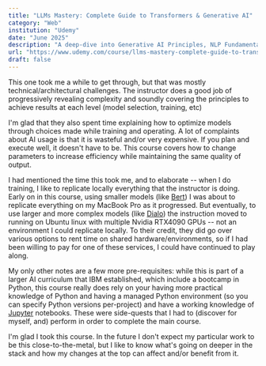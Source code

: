 ```yaml
---
title: "LLMs Mastery: Complete Guide to Transformers & Generative AI"
category: "Web"
institution: "Udemy"
date: "June 2025"
description: "A deep-dive into Generative AI Principles, NLP Fundamentals, Model Training and Fine Tuning"
url: "https://www.udemy.com/course/llms-mastery-complete-guide-to-transformers-generative-ai/"
draft: false
---
```


This one took me a while to get through, but that was mostly technical/architectural challenges. The instructor does a good job of progressively revealing complexity and soundly covering the principles to achieve results at each level (model selection, training, etc)

I'm glad that they also spent time explaining how to optimize models through choices made while training and operating. A lot of complaints about AI usage is that it is wasteful and/or very expensive. If you plan and execute well, it doesn't have to be. This course covers how to change parameters to increase efficiency while maintaining the same quality of output.

I had mentioned the time this took me, and to elaborate -- when I do training, I like to replicate locally everything that the instructor is doing. Early on in this course, using smaller models (like [Bert](https://huggingface.co/google-bert/bert-base-uncased)) I was about to replicate everything on my MacBook Pro as it progressed. But eventually, to use larger and more complex models (like [Dialo](https://huggingface.co/microsoft/DialoGPT-medium)) the instruction moved to running on Ubuntu linux with multiple Nvidia RTX4090 GPUs -- not an environment I could replicate locally. To their credit, they did go over various options to rent time on shared hardware/environments, so if I had been willing to pay for one of these services, I could have continued to play along.

My only other notes are a few more pre-requisites: while this is part of a larger AI curriculum that IBM established, which include a bootcamp in Python, this course really does rely on your having more practical knowledge of Python and having a managed Python environment (so you can specify Python versions per-project) and have a working knowledge of [Jupyter](https://jupyter.org/) notebooks. These were side-quests that I had to (discover for myself, and) perform in order to complete the main course.

I'm glad I took this course. In the future I don't expect my particular work to be this close-to-the-metal, but I like to know what's going on deeper in the stack and how my changes at the top can affect and/or benefit from it.